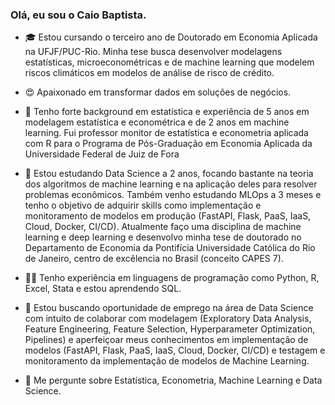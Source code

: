 ### Olá, eu sou o Caio Baptista.


- 🎓 Estou cursando o terceiro ano de Doutorado em Economia Aplicada na UFJF/PUC-Rio. Minha tese busca desenvolver modelagens estatísticas, microeconométricas e de machine learning que modelem riscos climáticos em modelos de análise de risco de crédito.

- 😍 Apaixonado em transformar dados em soluções de negócios. 

- 👣 Tenho forte background em estatística e experiência de 5 anos em modelagem estatística e econométrica e de 2 anos em machine learning. Fui professor monitor de estatística e econometria aplicada com R para o Programa de Pós-Graduação em Economia Aplicada da Universidade Federal de Juiz de Fora 

- 🔭 Estou estudando Data Science a 2 anos, focando bastante na teoria dos algoritmos de machine learning e na aplicação deles para resolver problemas econômicos. Também venho estudando MLOps a 3 meses e tenho o objetivo de adquirir skills como implementação e monitoramento de modelos em produção (FastAPI, Flask, PaaS, IaaS, Cloud, Docker, CI/CD). Atualmente faço uma disciplina de machine learning e deep learning e desenvolvo minha tese de doutorado no Departamento de Economia da Pontifícia Universidade Católica do Rio de Janeiro, centro de excêlencia no Brasil (conceito CAPES 7).

- 🧑‍💻 Tenho experiência em linguagens de programação como Python, R, Excel, Stata e estou aprendendo SQL.

- 👯 Estou buscando oportunidade de emprego na área de Data Science com intuito de colaborar com modelagem (Exploratory Data Analysis, Feature Engineering, Feature Selection, Hyperparameter Optimization, Pipelines) e aperfeiçoar meus conhecimentos em implementação de modelos (FastAPI, Flask, PaaS, IaaS, Cloud, Docker, CI/CD) e testagem e monitoramento da implementação de modelos de Machine Learning.

- 💬 Me pergunte sobre Estatística, Econometria, Machine Learning e Data Science.
